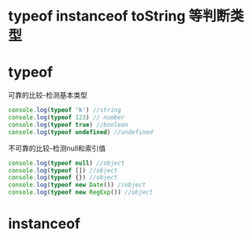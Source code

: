 # typeof instanceof toString 等判断类型

# typeof

可靠的比较-检测基本类型

```javascript
console.log(typeof 'k') //string
console.log(typeof 123) // number
console.log(typeof true) //boolean
console.log(typeof undefined) //undefined
```

不可靠的比较-检测null和索引值

```javascript
console.log(typeof null) //object
console.log(typeof []) //object
console.log(typeof {}) //object
console.log(typeof new Date()) //object
console.log(typeof new RegExp()) //object
```

# instanceof 




